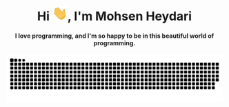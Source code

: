 <div align="center">
<h1 align="center">Hi <img width="35" src="https://github.com/1999AZZAR/1999AZZAR/blob/main/resources/img/waving.gif">, I'm Mohsen Heydari</h1>
<h4 align="center"> I love programming, and I'm so happy to be in this beautiful world of programming. </h4>
</div>

<div align="center">
  <a href="https://github.com/discoverbasecode">
  <img  src="https://github.com/discoverbasecode/discoverbasecode/blob/main/grid-snake.svg"
       alt="snake" /></a>
</div>
